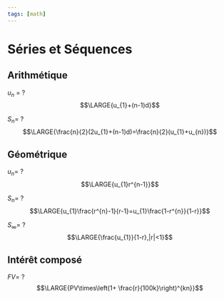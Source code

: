 ```yaml
---
tags: [math] 
---
```


# Séries et Séquences
## Arithmétique
$u_{n}$ =
?
$$\LARGE{u_{1}+(n-1)d}$$
<!--SR:!2023-09-25,17,270-->

$S_n$=
?
$$\LARGE{\frac{n}{2}(2u_{1}+(n-1)d)=\frac{n}{2}(u_{1}+u_{n})}$$
<!--SR:!2023-10-03,30,290-->

## Géométrique
$u_{n}$=
?
$$\LARGE{u_{1}r^{n-1}}$$
<!--SR:!2023-09-22,19,270-->

$S_{n}$=
?
$$\LARGE{u_{1}\frac{r^{n}-1}{r-1}=u_{1}\frac{1-r^{n}}{1-r}}$$
<!--SR:!2023-09-26,18,270-->

$S_{\infty}$=
?
$$\LARGE{\frac{u_{1}}{1-r},|r|<1}$$
<!--SR:!2023-09-24,16,250-->

## Intérêt composé
$FV$=
?
$$\LARGE{PV\times\left(1+ \frac{r}{100k}\right)^{kn}}$$
<!--SR:!2023-09-27,19,270-->